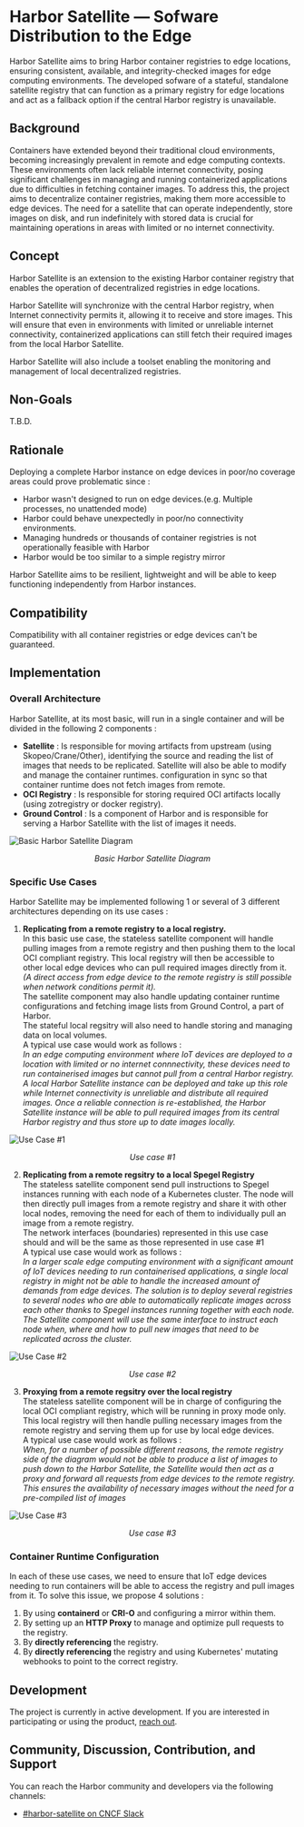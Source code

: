 # Harbor Satellite — Sofware Distribution to the Edge

Harbor Satellite aims to bring Harbor container registries to edge locations, ensuring consistent, available, and integrity-checked images for edge computing environments. The developed sofware of a stateful, standalone satellite registry that can function as a primary registry for edge locations and act as a fallback option if the central Harbor registry is unavailable.

## Background

Containers have extended beyond their traditional cloud environments, becoming increasingly prevalent in remote and edge computing contexts. These environments often lack reliable internet connectivity, posing significant challenges in managing and running containerized applications due to difficulties in fetching container images. To address this, the project aims to decentralize container registries, making them more accessible to edge devices. The need for a satellite that can operate independently, store images on disk, and run indefinitely with stored data is crucial for maintaining operations in areas with limited or no internet connectivity.

## Concept

Harbor Satellite is an extension to the existing Harbor container registry that enables the operation of decentralized registries in edge locations.

Harbor Satellite will synchronize with the central Harbor registry, when Internet connectivity permits it, allowing it to receive and store images. This will ensure that even in environments with limited or unreliable internet connectivity, containerized applications can still fetch their required images from the local Harbor Satellite.

Harbor Satellite will also include a toolset enabling the monitoring and management of local decentralized registries.

## Non-Goals

T.B.D.

## Rationale

Deploying a complete Harbor instance on edge devices in poor/no coverage areas could prove problematic since :

- Harbor wasn't designed to run on edge devices.(e.g. Multiple processes, no unattended mode)
- Harbor could behave unexpectedly in poor/no connectivity environments.
- Managing hundreds or thousands of container registries is not operationally feasible with Harbor
- Harbor would be too similar to a simple registry mirror

Harbor Satellite aims to be resilient, lightweight and will be able to keep functioning independently from Harbor instances.

## Compatibility

Compatibility with all container registries or edge devices can't be guaranteed.

## Implementation

### Overall Architecture

Harbor Satellite, at its most basic, will run in a single container and will be divided in the following 2 components :

- **Satellite** : Is responsible for moving artifacts from upstream (using Skopeo/Crane/Other), identifying the source and reading the list of images that needs to be replicated. Satellite will also be able to modify and manage the container runtimes. configuration in sync so that container runtime does not fetch images from remote.
- **OCI Registry** : Is responsible for storing required OCI artifacts locally (using zotregistry or docker registry).
- **Ground Control** : Is a component of Harbor and is responsible for serving a Harbor Satellite with the list of images it needs.

![Basic Harbor Satellite Diagram](docs/images/harbor-satellite-overview.svg)

<p align="center"><em>Basic Harbor Satellite Diagram</em></p>

### Specific Use Cases

Harbor Satellite may be implemented following 1 or several of 3 different architectures depending on its use cases :

1. **Replicating from a remote registry to a local registry.**  
In this basic use case, the stateless satellite component will handle pulling images from a remote registry and then pushing them to the local OCI compliant registry. This local registry will then be accessible to other local edge devices who can pull required images directly from it.
_(A direct access from edge device to the remote registry is still possible when network conditions permit it)._  
The satellite component may also handle updating container runtime configurations and fetching image lists from Ground Control, a part of Harbor.  
The stateful local regsitry will also need to handle storing and managing data on local volumes.  
A typical use case would work as follows :  
_In an edge computing environment where IoT devices are deployed to a location with limited or no internet connnectivity, these devices need to run containerised images but cannot pull from a central Harbor registry. A local Harbor Satellite instance can be deployed and take up this role while Internet connectivity is unreliable and distribute all required images. Once a reliable connection is re-established, the Harbor Satellite instance will be able to pull required images from its central Harbor registry and thus store up to date images locally._

![Use Case #1](docs/images/satellite_use_case_1.svg)
<p align="center"><em>Use case #1</em></p>

2. **Replicating from a remote regsitry to a local Spegel Registry**  
The stateless satellite component send pull instructions to Spegel instances running with each node of a Kubernetes cluster. The node will then directly pull images from a remote registry and share it with other local nodes, removing the need for each of them to individually pull an image from a remote registry.  
The network interfaces (boundaries) represented in this use case should and will be the same as those represented in use case #1  
A typical use case would work as follows :  
_In a larger scale edge computing environment with a significant amount of IoT devices needing to run containerised applications, a single local registry in might not be able to handle the increased amount of demands from edge devices. The solution is to deploy several registries to several nodes who are able to automatically replicate images across each other thanks to Spegel instances running together with each node. The Satellite component will use the same interface to instruct each node when, where and how to pull new images that need to be replicated across the cluster._

![Use Case #2](docs/images/satellite_use_case_2.svg)
<p align="center"><em>Use case #2</em></p>

3. **Proxying from a remote regsitry over the local registry**  
The stateless satellite component will be in charge of configuring the local OCI compliant registry, which will be running in proxy mode only. This local registry will then handle pulling necessary images from the remote registry and serving them up for use by local edge devices.  
A typical use case would work as follows :  
_When, for a number of possible different reasons, the remote registry side of the diagram would not be able to produce a list of images to push down to the Harbor Satellite, the Satellite would then act as a proxy and forward all requests from edge devices to the remote registry. This ensures the availability of necessary images without the need for a pre-compiled list of images_

![Use Case #3](docs/images/satellite_use_case_3.svg)
<p align="center"><em>Use case #3</em></p>

### Container Runtime Configuration

In each of these use cases, we need to ensure that IoT edge devices needing to run containers will be able to access the registry and pull images from it. To solve this issue, we propose 4 solutions :

1. By using **containerd** or **CRI-O** and  configuring a mirror within them.
2. By setting up an **HTTP Proxy** to manage and optimize pull requests to the registry.
3. By **directly referencing** the registry.
4. By **directly referencing** the registry and using Kubernetes' mutating webhooks to point to the correct registry.

## Development

The project is currently in active development. If you are interested in participating or using the product, [reach out](https://container-registry.com/contact/).

## Community, Discussion, Contribution, and Support

You can reach the Harbor community and developers via the following channels:

- [#harbor-satellite on CNCF Slack](https://cloud-native.slack.com/archives/C06NE6EJBU1)
